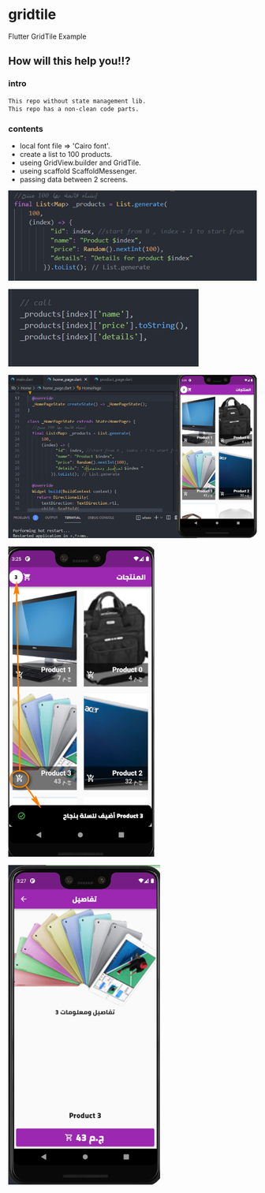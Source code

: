 # gridtile

Flutter GridTile Example

## How will this help you!!?

### intro 
    This repo without state management lib.
    This repo has a non-clean code parts.
### contents
- local font file => 'Cairo font'.
- create a list<map> to 100 products.
- useing GridView.builder and GridTile.
- useing scaffold ScaffoldMessenger.
- passing data between 2 screens.

![This is an image](https://raw.githubusercontent.com/Ayman-Shehata/flutter-ecommerce-example/master/assets/images/readme/01.png)

![This is an image](https://raw.githubusercontent.com/Ayman-Shehata/flutter-ecommerce-example/master/assets/images/readme/02.png)

![This is an image](https://raw.githubusercontent.com/Ayman-Shehata/flutter-ecommerce-example/master/assets/images/readme/03.png)

![This is an image](https://raw.githubusercontent.com/Ayman-Shehata/flutter-ecommerce-example/master/assets/images/readme/04.png)

 ![This is an image](https://raw.githubusercontent.com/Ayman-Shehata/flutter-ecommerce-example/master/assets/images/readme/05.png)
